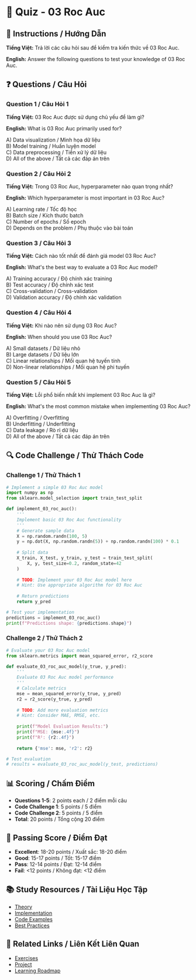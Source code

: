 # 🧠 Quiz - 03 Roc Auc

## 📝 Instructions / Hướng Dẫn

**Tiếng Việt:** Trả lời các câu hỏi sau để kiểm tra kiến thức về 03 Roc Auc.

**English:** Answer the following questions to test your knowledge of 03 Roc Auc.

## ❓ Questions / Câu Hỏi

### Question 1 / Câu Hỏi 1
**Tiếng Việt:** 03 Roc Auc được sử dụng chủ yếu để làm gì?

**English:** What is 03 Roc Auc primarily used for?

A) Data visualization / Minh họa dữ liệu  
B) Model training / Huấn luyện model  
C) Data preprocessing / Tiền xử lý dữ liệu  
D) All of the above / Tất cả các đáp án trên

### Question 2 / Câu Hỏi 2
**Tiếng Việt:** Trong 03 Roc Auc, hyperparameter nào quan trọng nhất?

**English:** Which hyperparameter is most important in 03 Roc Auc?

A) Learning rate / Tốc độ học  
B) Batch size / Kích thước batch  
C) Number of epochs / Số epoch  
D) Depends on the problem / Phụ thuộc vào bài toán

### Question 3 / Câu Hỏi 3
**Tiếng Việt:** Cách nào tốt nhất để đánh giá model 03 Roc Auc?

**English:** What's the best way to evaluate a 03 Roc Auc model?

A) Training accuracy / Độ chính xác training  
B) Test accuracy / Độ chính xác test  
C) Cross-validation / Cross-validation  
D) Validation accuracy / Độ chính xác validation

### Question 4 / Câu Hỏi 4
**Tiếng Việt:** Khi nào nên sử dụng 03 Roc Auc?

**English:** When should you use 03 Roc Auc?

A) Small datasets / Dữ liệu nhỏ  
B) Large datasets / Dữ liệu lớn  
C) Linear relationships / Mối quan hệ tuyến tính  
D) Non-linear relationships / Mối quan hệ phi tuyến

### Question 5 / Câu Hỏi 5
**Tiếng Việt:** Lỗi phổ biến nhất khi implement 03 Roc Auc là gì?

**English:** What's the most common mistake when implementing 03 Roc Auc?

A) Overfitting / Overfitting  
B) Underfitting / Underfitting  
C) Data leakage / Rò rỉ dữ liệu  
D) All of the above / Tất cả các đáp án trên

## 🔍 Code Challenge / Thử Thách Code

### Challenge 1 / Thử Thách 1
```python
# Implement a simple 03 Roc Auc model
import numpy as np
from sklearn.model_selection import train_test_split

def implement_03_roc_auc():
    '''
    Implement basic 03 Roc Auc functionality
    '''
    # Generate sample data
    X = np.random.randn(100, 5)
    y = np.dot(X, np.random.randn(5)) + np.random.randn(100) * 0.1
    
    # Split data
    X_train, X_test, y_train, y_test = train_test_split(
        X, y, test_size=0.2, random_state=42
    )
    
    # TODO: Implement your 03 Roc Auc model here
    # Hint: Use appropriate algorithm for 03 Roc Auc
    
    # Return predictions
    return y_pred

# Test your implementation
predictions = implement_03_roc_auc()
print(f"Predictions shape: {predictions.shape}")
```

### Challenge 2 / Thử Thách 2
```python
# Evaluate your 03 Roc Auc model
from sklearn.metrics import mean_squared_error, r2_score

def evaluate_03_roc_auc_model(y_true, y_pred):
    '''
    Evaluate 03 Roc Auc model performance
    '''
    # Calculate metrics
    mse = mean_squared_error(y_true, y_pred)
    r2 = r2_score(y_true, y_pred)
    
    # TODO: Add more evaluation metrics
    # Hint: Consider MAE, RMSE, etc.
    
    print(f"Model Evaluation Results:")
    print(f"MSE: {mse:.4f}")
    print(f"R²: {r2:.4f}")
    
    return {'mse': mse, 'r2': r2}

# Test evaluation
# results = evaluate_03_roc_auc_model(y_test, predictions)
```

## 📊 Scoring / Chấm Điểm

- **Questions 1-5**: 2 points each / 2 điểm mỗi câu
- **Code Challenge 1**: 5 points / 5 điểm
- **Code Challenge 2**: 5 points / 5 điểm
- **Total**: 20 points / Tổng cộng 20 điểm

## 🎯 Passing Score / Điểm Đạt

- **Excellent**: 18-20 points / Xuất sắc: 18-20 điểm
- **Good**: 15-17 points / Tốt: 15-17 điểm  
- **Pass**: 12-14 points / Đạt: 12-14 điểm
- **Fail**: <12 points / Không đạt: <12 điểm

## 📚 Study Resources / Tài Liệu Học Tập

- [Theory](./THEORY_03_roc_auc.md)
- [Implementation](./IMPLEMENTATION_03_roc_auc.md)
- [Code Examples](./CODE_EXAMPLES_03_roc_auc.md)
- [Best Practices](./BEST_PRACTICES_03_roc_auc.md)

## 🔗 Related Links / Liên Kết Liên Quan

- [Exercises](./EXERCISES_03_roc_auc.md)
- [Project](./PROJECT_03_roc_auc.md)
- [Learning Roadmap](./LEARNING_ROADMAP_03_roc_auc.md)
